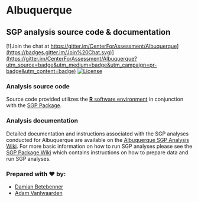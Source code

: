 Albuquerque
======

SGP analysis source code & documentation
-----------------------------------------

[![Join the chat at https://gitter.im/CenterForAssessment/Albuquerque](https://badges.gitter.im/Join%20Chat.svg)](https://gitter.im/CenterForAssessment/Albuquerque?utm_source=badge&utm_medium=badge&utm_campaign=pr-badge&utm_content=badge) [![License](http://img.shields.io/badge/license-GPL%203-brightgreen.svg?style=flat)](https://github.com/CenterForAssessment/Albuquerque/blob/master/LICENSE.md)

### Analysis source code

Source code provided utilizes the [**R** software environment](http://cran.r-project.org/) in conjunction with the [SGP Package](https://github.com/CenterForAssessment/SGP).

### Analysis documentation

Detailed documentation and instructions associated with the SGP analyses conducted for Albuquerque are available on the [Albuquerque SGP Analysis Wiki](https://github.com/CenterForAssessment/Albuquerque/wiki). 
For more basic information on how to run SGP analyses please see the [SGP Package Wiki](https://github.com/CenterForAssessment/SGP/wiki/Home) which contains instructions on how to 
prepare data and run SGP analyses.

### Prepared with :heart: by:

* [Damian Betebenner](https://github.com/dbetebenner)
* [Adam VanIwaarden](https://github.com/adamvi)

